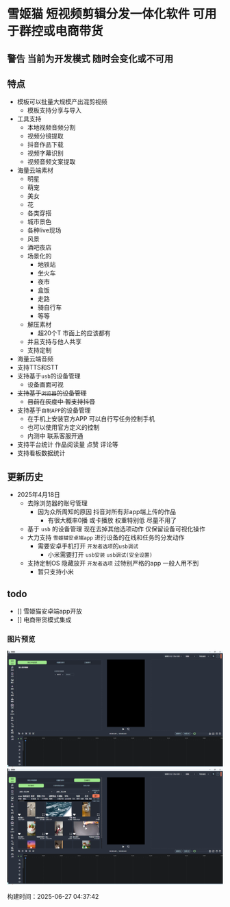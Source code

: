 
# 雪姬猫 短视频剪辑分发一体化软件 可用于群控或电商带货
## 警告 当前为开发模式 随时会变化或不可用

## 特点
- 模板可以批量大规模产出混剪视频
  - 模板支持分享与导入
- 工具支持
  - 本地视频音频分割
  - 视频分镜提取
  - 抖音作品下载
  - 视频字幕识别
  - 视频音频文案提取
- 海量云端素材
  - 明星
  - 萌宠
  - 美女
  - 花
  - 各类穿搭
  - 城市景色
  - 各种live现场
  - 风景
  - 酒吧夜店
  - 场景化的
    - 地铁站
    - 坐火车
    - 夜市
    - 盒饭
    - 走路
    - 骑自行车
    - 等等
  - 解压素材
    - 超20个T 市面上的应该都有
  - 并且支持与他人共享
  - 支持定制
- 海量云端音频
- 支持TTS和STT
- 支持基于`usb`的设备管理
  - 设备画面可视
- ~~支持基于`浏览器`的设备管理~~
  - ~~目前在灰度中 暂支持抖音~~
- 支持基于`自制APP`的设备管理
  - 在手机上安装官方APP 可以自行写任务控制手机
  - 也可以使用官方定义的控制
  - 内测中 联系客服开通
- 支持平台统计 作品阅读量 点赞 评论等
- 支持看板数据统计

## 更新历史
- 2025年4月18日
  - 去除浏览器的账号管理
    - 因为众所周知的原因 抖音对所有非app端上传的作品
      - 有很大概率0播 或卡播放 权重特别低 尽量不用了
  - 基于 `usb` 的设备管理 现在去掉其他选项动作 仅保留设备可视化操作
  - 大力支持 `雪姬猫安卓端app` 进行设备的在线和任务的分发动作
    - 需要安卓手机打开 `开发者选项`的`usb调试`
      - 小米需要打开 `usb安装` `usb调试(安全设置)`
  - 支持定制OS 隐藏放开 `开发者选项` 过特别严格的app 一般人用不到 
    - 暂只支持小米

## todo
- [] 雪姬猫安卓端app开放
- [] 电商带货模式集成


### 图片预览
![img.png](img.png)
![img_1.png](img_1.png)


构建时间：<!--BUILD_TIME-->2025-06-27 04:37:42<!--/BUILD_TIME-->
